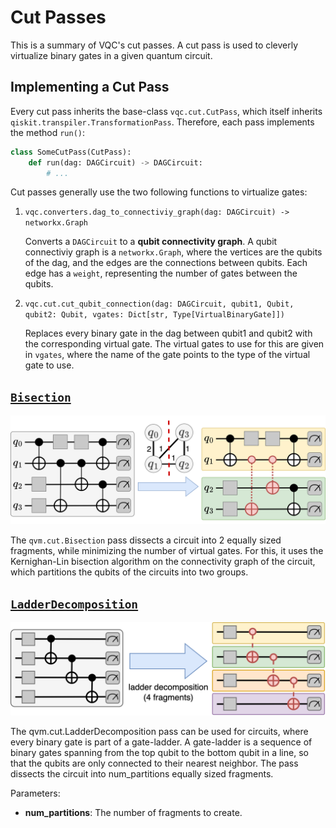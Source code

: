 # Cut Passes

This is a summary of VQC's cut passes. A cut pass is used to cleverly virtualize binary gates in a given quantum circuit.

## Implementing a Cut Pass

Every cut pass inherits the base-class `vqc.cut.CutPass`, which itself inherits `qiskit.transpiler.TransformationPass`. Therefore, each pass implements the method `run()`:

```python
class SomeCutPass(CutPass):
    def run(dag: DAGCircuit) -> DAGCircuit:
        # ...
```

Cut passes generally use the two following functions to virtualize gates: 

1. `vqc.converters.dag_to_connectiviy_graph(dag: DAGCircuit) -> networkx.Graph` 

    Converts a `DAGCircuit` to a **qubit connectivity graph**. A qubit connectiviy graph is a `networkx.Graph`, where the vertices are the qubits of the dag, and the edges are the connections between qubits. Each edge has a `weight`, representing the number of gates between the qubits.

2. `vqc.cut.cut_qubit_connection(dag: DAGCircuit, qubit1, Qubit, qubit2: Qubit, vgates: Dict[str, Type[VirtualBinaryGate]])`

    Replaces every binary gate in the dag between qubit1 and qubit2 with the corresponding virtual gate. The virtual gates to use for this are given in `vgates`, where the name of the gate points to the type of the virtual gate to use.

    
## [`Bisection`](../vqc/cut/passes/bisection.py)

![Bisection](./img/bisection.png)

The `qvm.cut.Bisection` pass dissects a circuit into 2 equally sized fragments, while minimizing the number of virtual gates.
For this, it uses the Kernighan-Lin bisection algorithm on the connectivity graph of the circuit, which partitions the qubits of the circuits into two groups.

## [`LadderDecomposition`](../vqc/cut/passes/ladder.py)

![Ladder](./img/ladder.png)

The qvm.cut.LadderDecomposition pass can be used for circuits, where every binary gate is part of a gate-ladder. 
A gate-ladder is a sequence of binary gates spanning from the top qubit to the bottom qubit in a line, so that the qubits are only connected to their nearest neighbor. The pass dissects the circuit into num_partitions equally sized fragments.

Parameters:
- **num_partitions**: The number of fragments to create.